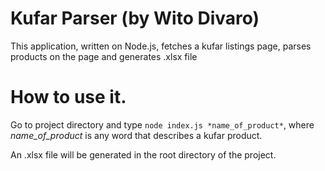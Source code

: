 # Kufar Parser (by Wito Divaro)
This application, written on Node.js, fetches a kufar listings page, parses products on the page and generates .xlsx file

# How to use it.

Go to project directory and type `node index.js *name_of_product*`, where *name_of_product* is any word that describes a kufar product.

An .xlsx file will be generated in the root directory of the project.
